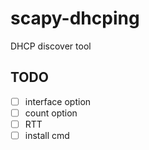 scapy-dhcping
=============

DHCP discover tool


## TODO
- [ ] interface option
- [ ] count option
- [ ] RTT
- [ ] install cmd
